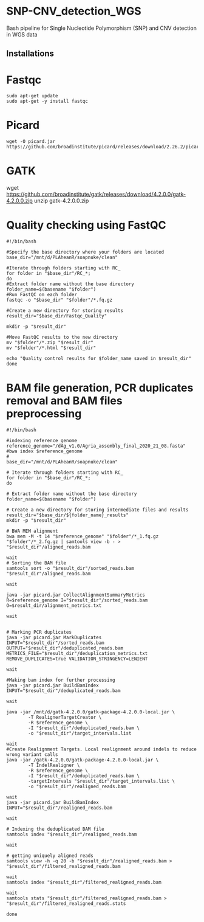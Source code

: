 # SNP-CNV_detection_WGS
Bash pipeline for Single Nucleotide Polymorphism (SNP) and CNV detection in WGS data

## Installations

# Fastqc
   
    sudo apt-get update
    sudo apt-get -y install fastqc 

# Picard

    wget -O picard.jar https://github.com/broadinstitute/picard/releases/download/2.26.2/picard.jar

# GATK
wget https://github.com/broadinstitute/gatk/releases/download/4.2.0.0/gatk-4.2.0.0.zip
unzip gatk-4.2.0.0.zip

# Quality checking using FastQC

```
#!/bin/bash

#Specify the base directory where your folders are located
base_dir="/mnt/d/PLAheanR/soapnuke/clean"

#Iterate through folders starting with RC_
for folder in "$base_dir"/RC_*;
do
#Extract folder name without the base directory
folder_name=$(basename "$folder")
#Run FastQC on each folder
fastqc -o "$base_dir" "$folder"/*.fq.gz

#Create a new directory for storing results
result_dir="$base_dir/Fastqc_Quality"

mkdir -p "$result_dir"

#Move FastQC results to the new directory
mv "$folder"/*.zip "$result_dir"
mv "$folder"/*.html "$result_dir"

echo "Quality control results for $folder_name saved in $result_dir"
done
```
# BAM file generation, PCR duplicates removal and BAM files preprocessing

```
#!/bin/bash

#indexing reference genome
reference_genome="/dAg_v1.0/Agria_assembly_final_2020_21_08.fasta"
#bwa index $reference_genome
#
base_dir="/mnt/d/PLAheanR/soapnuke/clean"

# Iterate through folders starting with RC_
for folder in "$base_dir"/RC_*;
do

# Extract folder name without the base directory
folder_name=$(basename "$folder")

# Create a new directory for storing intermediate files and results
result_dir="$base_dir/${folder_name}_results"
mkdir -p "$result_dir"

# BWA MEM alignment
bwa mem -M -t 14 "$reference_genome" "$folder"/*_1.fq.gz "$folder"/*_2.fq.gz | samtools view -b - > "$result_dir"/aligned_reads.bam

wait
# Sorting the BAM file
samtools sort -o "$result_dir"/sorted_reads.bam "$result_dir"/aligned_reads.bam

wait

java -jar picard.jar CollectAlignmentSummaryMetrics R=$reference_genome I="$result_dir"/sorted_reads.bam O=$result_dir/alignment_metrics.txt

wait


# Marking PCR duplicates
java -jar picard.jar MarkDuplicates INPUT="$result_dir"/sorted_reads.bam OUTPUT="$result_dir"/deduplicated_reads.bam METRICS_FILE="$result_dir"/deduplication_metrics.txt REMOVE_DUPLICATES=true VALIDATION_STRINGENCY=LENIENT

wait

#Making bam index for further processing
java -jar picard.jar BuildBamIndex INPUT="$result_dir"/deduplicated_reads.bam

wait

java -jar /mnt/d/gatk-4.2.0.0/gatk-package-4.2.0.0-local.jar \
        -T RealignerTargetCreator \
        -R $reference_genome \
        -I "$result_dir"/deduplicated_reads.bam \
        -o "$result_dir"/target_intervals.list

wait
#Create Realignment Targets. Local realignment around indels to reduce wrong variant calls
java -jar /gatk-4.2.0.0/gatk-package-4.2.0.0-local.jar \
        -T IndelRealigner \
        -R $reference_genome \
        -I "$result_dir"/deduplicated_reads.bam \
        -targetIntervals "$result_dir"/target_intervals.list \
        -o "$result_dir"/realigned_reads.bam

wait
java -jar picard.jar BuildBamIndex INPUT="$result_dir"/realigned_reads.bam

wait

# Indexing the deduplicated BAM file
samtools index "$result_dir"/realigned_reads.bam

wait

# getting uniquely aligned reads
samtools view -h -q 20 -b "$result_dir"/realigned_reads.bam > "$result_dir"/filtered_realigned_reads.bam

wait
samtools index "$result_dir"/filtered_realigned_reads.bam

wait
samtools stats "$result_dir"/filtered_realigned_reads.bam > "$result_dir"/filtered_realigned_reads.stats

done
```
    
